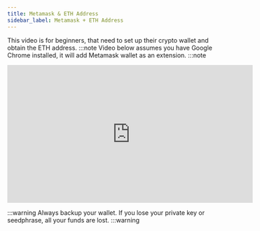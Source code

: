 ```yaml
---
title: Metamask & ETH Address
sidebar_label: Metamask + ETH Address
---
```

This video is for beginners, that need to set up their crypto wallet and obtain the ETH address.
:::note
Video below assumes you have Google Chrome installed, it will add Metamask wallet as an extension.
:::note

<iframe width="560" height="315" src="https://www.youtube.com/embed/rDZ1nTi24cw" title="YouTube video player" frameborder="0" allow="accelerometer; autoplay; clipboard-write; encrypted-media; gyroscope; picture-in-picture" allowfullscreen></iframe>

:::warning
Always backup your wallet. If you lose your private key or seedphrase, all your funds are lost.
:::warning